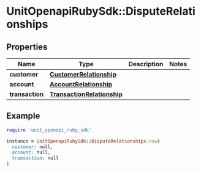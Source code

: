 # UnitOpenapiRubySdk::DisputeRelationships

## Properties

| Name | Type | Description | Notes |
| ---- | ---- | ----------- | ----- |
| **customer** | [**CustomerRelationship**](CustomerRelationship.md) |  |  |
| **account** | [**AccountRelationship**](AccountRelationship.md) |  |  |
| **transaction** | [**TransactionRelationship**](TransactionRelationship.md) |  |  |

## Example

```ruby
require 'unit_openapi_ruby_sdk'

instance = UnitOpenapiRubySdk::DisputeRelationships.new(
  customer: null,
  account: null,
  transaction: null
)
```

